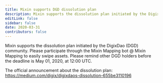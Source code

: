 ```yaml
---
title: Mixin supports DGD dissolution plan
description: Mixin supports the dissolution plan initiated by the DigixDao (DGD) community.
editLink: false
sidebar: false
date: 2020-03-31
contributors: false
---
```


Mixin supports the dissolution plan initiated by the DigixDao (DGD) community. Please participate through the Mixin Mapping bot @ Mixin Mapping to easily swipe assets. Please remind other DGD holders before the deadline is May 01, 2020, at 12:00 UTC.

The official announcement about the dissolution plan: https://medium.com/digix/digixdaos-dissolution-655be3110196